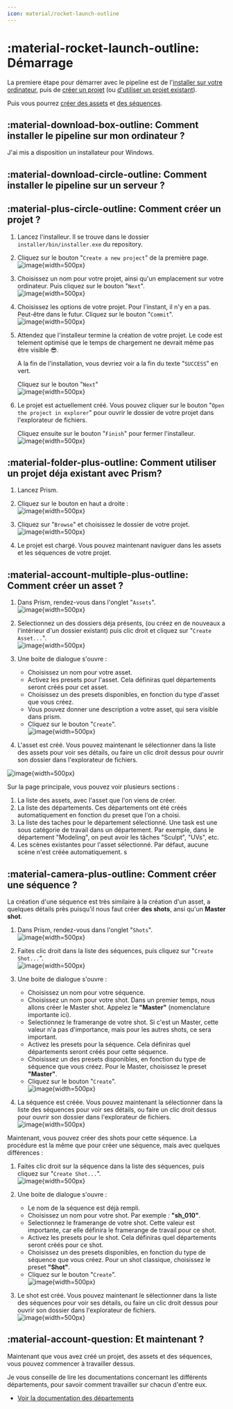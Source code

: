 ```yaml
---
icon: material/rocket-launch-outline
---
```


# :material-rocket-launch-outline: Démarrage

La premiere étape pour démarrer avec le pipeline est de l'[installer sur votre ordinateur](#comment-installer-le-pipeline-sur-mon-ordinateur), puis de [créer un projet](#comment-creer-un-projet) (ou [d'utiliser un projet existant](#comment-utiliser-un-projet-deja-existant)).

Puis vous pourrez [créer des assets](#comment-creer-un-asset) et [des séquences](#comment-creer-une-sequence).

## :material-download-box-outline: Comment installer le pipeline sur mon ordinateur ?

J'ai mis a disposition un installateur pour Windows. 


## :material-download-circle-outline: Comment installer le pipeline sur un serveur ?

## :material-plus-circle-outline: Comment créer un projet ?

1. Lancez l'installeur. Il se trouve dans le dossier `installer/bin/installer.exe` du repository.
2. Cliquez sur le bouton "`Create a new project`" de la première page.<br>
![image](../assets/screen_outils_installer/01.png){width=500px}
3. Choisissez un nom pour votre projet, ainsi qu'un emplacement sur votre ordinateur. Puis cliquez sur le bouton "`Next`".<br>
![image](../assets/screen_outils_installer/02.png){width=500px}
4. Choisissez les options de votre projet. Pour l'instant, il n'y en a pas. Peut-être dans le futur. Cliquez sur le bouton "`Commit`".<br>
![image](../assets/screen_outils_installer/03.png){width=500px}
5. Attendez que l'installeur termine la création de votre projet. Le code est telement optimisé que le temps de chargement ne devrait même pas être visible 😎.
    
    A la fin de l'installation, vous devriez voir a la fin du texte "`SUCCESS`" en vert.
    
    Cliquez sur le bouton "`Next`"
    <br>
![image](../assets/screen_outils_installer/04.png){width=500px}

6. Le projet est actuellement créé. Vous pouvez cliquer sur le bouton "`Open the project in explorer`" pour ouvrir le dossier de votre projet dans l'explorateur de fichiers.
    
    Cliquez ensuite sur le bouton "`Finish`" pour fermer l'installeur.
    <br>
![image](../assets/screen_outils_installer/05.png){width=500px}

## :material-folder-plus-outline: Comment utiliser un projet déja existant avec Prism?

1. Lancez Prism.
2. Cliquez sur le bouton en haut a droite :<br>
![image](../assets/screen_demarage/01.png){width=500px}

3. Cliquez sur "`Browse`" et choisissez le dossier de votre projet.<br>
![image](../assets/screen_demarage/02.png){width=500px}

4. Le projet est chargé. Vous pouvez maintenant naviguer dans les assets et les séquences de votre projet.<br>

## :material-account-multiple-plus-outline: Comment créer un asset ?

1. Dans Prism, rendez-vous dans l'onglet "`Assets`".<br>
![image](../assets/screen_demarage/03.png){width=500px}
2. Selectionnez un des dossiers déja présents, (ou créez en de nouveaux a l'intérieur d'un dossier existant) puis clic droit et cliquez sur "`Create Asset...`".<br>
![image](../assets/screen_demarage/04.png){width=500px}
3. Une boite de dialogue s'ouvre :
    - Choisissez un nom pour votre asset.
    - Activez les presets pour l'asset. Cela définiras quel départements seront créés pour cet asset.
    - Choisissez un des presets disponibles, en fonction du type d'asset que vous créez.
    - Vous pouvez donner une description a votre asset, qui sera visible dans prism.
    - Cliquez sur le bouton "`Create`".<br>
![image](../assets/screen_demarage/05.png){width=500px}

4. L'asset est créé. Vous pouvez maintenant le sélectionner dans la liste des assets pour voir ses détails, ou faire un clic droit dessus pour ouvrir son dossier dans l'explorateur de fichiers.<br>

![image](../assets/screen_demarage/06.png){width=500px}

Sur la page principale, vous pouvez voir plusieurs sections :

1. La liste des assets, avec l'asset que l'on viens de créer.
2. La liste des départements. Ces départements ont été créés automatiquement en fonction du preset que l'on a choisi.
3. La liste des taches pour le département sélectionné. Une task est une sous catégorie de travail dans un département. Par exemple, dans le département "Modeling", on peut avoir les tâches "Sculpt", "UVs", etc.
4. Les scènes existantes pour l'asset sélectionné. Par défaut, aucune scène n'est créée automatiquement.
s

## :material-camera-plus-outline: Comment créer une séquence ?

La création d'une séquence est très similaire à la création d'un asset, a quelques détails près puisqu'il nous faut créer **des shots**, ansi qu'un **Master shot**.

1. Dans Prism, rendez-vous dans l'onglet "`Shots`".<br>
![image](../assets/screen_demarage/07.png){width=500px}

2. Faites clic droit dans la liste des séquences, puis cliquez sur "`Create Shot...`".<br>
![image](../assets/screen_demarage/08.png){width=500px}

3. Une boite de dialogue s'ouvre :
    - Choisissez un nom pour votre séquence.
    - Choisissez un nom pour votre shot. Dans un premier temps, nous allons créer le Master shot. Appelez le **"Master"** (nomenclature importante ici).
    - Selectionnez le framerange de votre shot. Si c'est un Master, cette valeur n'a pas d'importance, mais pour les autres shots, ce sera important.
    - Activez les presets pour la séquence. Cela définiras quel départements seront créés pour cette séquence.
    - Choisissez un des presets disponibles, en fonction du type de séquence que vous créez. Pour le Master, choisissez le preset **"Master"**.
    - Cliquez sur le bouton "`Create`".<br>
![image](../assets/screen_demarage/09.png){width=500px}

4. La séquence est créée. Vous pouvez maintenant la sélectionner dans la liste des séquences pour voir ses détails, ou faire un clic droit dessus pour ouvrir son dossier dans l'explorateur de fichiers.<br>
![image](../assets/screen_demarage/10.png){width=500px}


Maintenant, vous pouvez créer des shots pour cette séquence. La procédure est la même que pour créer une séquence, mais avec quelques différences :

1. Faites clic droit sur la séquence dans la liste des séquences, puis cliquez sur "`Create Shot...`".<br>
![image](../assets/screen_demarage/11.png){width=500px}
2. Une boite de dialogue s'ouvre :
    - Le nom de la séquence est déjà rempli.
    - Choisissez un nom pour votre shot. Par exemple : **"sh_010"**.
    - Selectionnez le framerange de votre shot. Cette valeur est importante, car elle définira le framerange de travail pour ce shot.
    - Activez les presets pour le shot. Cela définiras quel départements seront créés pour ce shot.
    - Choisissez un des presets disponibles, en fonction du type de séquence que vous créez. Pour un shot classique, choisissez le preset **"Shot"**.
    - Cliquez sur le bouton "`Create`".<br>
![image](../assets/screen_demarage/12.png){width=500px}

3. Le shot est créé. Vous pouvez maintenant le sélectionner dans la liste des séquences pour voir ses détails, ou faire un clic droit dessus pour ouvrir son dossier dans l'explorateur de fichiers.<br>
![image](../assets/screen_demarage/13.png){width=500px}




## :material-account-question: Et maintenant ?

Maintenant que vous avez créé un projet, des assets et des séquences, vous pouvez commencer à travailler dessus.

Je vous conseille de lire les documentations concernant les différents départements, pour savoir comment travailler sur chacun d'entre eux.
- [Voir la documentation des départements](../departements/)
